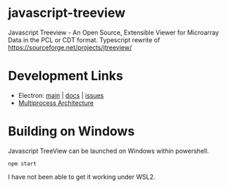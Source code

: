 # javascript-treeview
Javascript Treeview - An Open Source, Extensible Viewer for Microarray Data in the PCL or CDT format. Typescript rewrite of https://sourceforge.net/projects/jtreeview/

# Development Links

* Electron: [main](https://www.electronjs.org/) | [docs](https://github.com/electron/electron/tree/v16.0.4/docs#readme) | [issues](https://github.com/electron/electron/issues)
* [Multiprocess Architecture](https://cameronnokes.com/blog/deep-dive-into-electron's-main-and-renderer-processes/)

# Building on Windows

Javascript TreeView can be launched on Windows within powershell. 
```
npm start
```
I have not been able to get it working under WSL2.